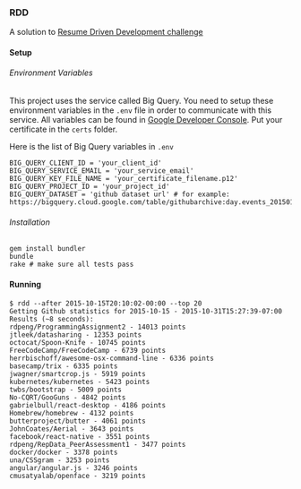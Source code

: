 ### RDD

A solution to [Resume Driven Development challenge](https://gist.github.com/coryodaniel/61a2ebf7fe5086b69f36)

#### Setup

###### Environment Variables

This project uses the service called Big Query. You need to setup these environment variables in the `.env` file in order to communicate with this service. All variables can be found in [Google Developer Console](https://console.developers.google.com). Put your certificate in the `certs` folder.

Here is the list of Big Query variables in `.env`

```
BIG_QUERY_CLIENT_ID = 'your_client_id'
BIG_QUERY_SERVICE_EMAIL = 'your_service_email'
BIG_QUERY_KEY_FILE_NAME = 'your_certificate_filename.p12'
BIG_QUERY_PROJECT_ID = 'your_project_id'
BIG_QUERY_DATASET = 'github dataset url' # for example: https://bigquery.cloud.google.com/table/githubarchive:day.events_20150101
```

###### Installation

```
gem install bundler
bundle
rake # make sure all tests pass
```

#### Running

```
$ rdd --after 2015-10-15T20:10:02-00:00 --top 20
Getting Github statistics for 2015-10-15 - 2015-10-31T15:27:39-07:00
Results (~8 seconds):
rdpeng/ProgrammingAssignment2 - 14013 points
jtleek/datasharing - 12353 points
octocat/Spoon-Knife - 10745 points
FreeCodeCamp/FreeCodeCamp - 6739 points
herrbischoff/awesome-osx-command-line - 6336 points
basecamp/trix - 6335 points
jwagner/smartcrop.js - 5919 points
kubernetes/kubernetes - 5423 points
twbs/bootstrap - 5009 points
No-CQRT/GooGuns - 4842 points
gabrielbull/react-desktop - 4186 points
Homebrew/homebrew - 4132 points
butterproject/butter - 4061 points
JohnCoates/Aerial - 3643 points
facebook/react-native - 3551 points
rdpeng/RepData_PeerAssessment1 - 3477 points
docker/docker - 3378 points
una/CSSgram - 3253 points
angular/angular.js - 3246 points
cmusatyalab/openface - 3219 points
```
